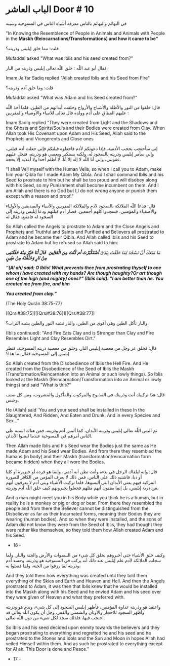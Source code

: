 # الباب العاشر Door # 10

في البهائم والبهائم بالناس معرفة أشباه الناس في المسوخية وسيبه 

"In Knowing the Resemblence of People in Animals and Animals with People in the **Maskh (Reincarnations/Transformations) and how it came to be"**

قلت: مما خلق إبليس وذريته؟  

Mufaddal asked "What was Iblis and his seed created from?"

فقال أبو عبد اللّه : خلق اللّه تعالى إبليس وذريته من النار.  

Imam Ja´far Sadiq replied "Allah created Iblis and his Seed from Fire"

قلت: وما خلق آدم وذريته؟  

Mufaddal asked "What was Adam and his Seed created from?"

قال: خلقوا من النور والأظلة والأشباح والأرواح وخلقت أبدانهم من الطين. فلما أخذ اللّه عليهم الميثاق على آدم وولده قال تعالى للانبياء والأوصياء والمقربين : 

Imam Sadiq replied "They were created from Light and the Shadows and the Ghosts and Spirits/Souls and their Bodies were created from Clay. When Allah took His Covenant upon Adam and His Seed, Allah said to the Prophets and Vicegerents and Close ones

إني سأحتجب بحجب الأدمية. فإذا دعوتکم لأدم فاجعلوه قبلتکم فإني جعلت أدم قبلتي، وإني سأمر إبليس وذريته بالسجود له، ولکنه يستکبر ويعصي هو وذريته، فتحل عليهم عقوبتي، وإني أنا اللّه لا إله إلا أنا، لا أظلم أحدا ولا أعذبه إلا بحجة.

"I shall Veil myself with the Human Veils, so when I call you to Adam, make him your Qibla for I made Adam My Qibla. And I shall command Iblis and his Seed to prostrate to him but he shall be too proud and will disobey along with his Seed, so my Punishment shall become incumbent on them. And I am Allah and there is no God but I,I do not wrong anyone or punish them except with a reason and proof."

قال: فدعا اللّه الملائکة بالسجود لآدم والملائکة المقربين والأنبياء والصديقين والأولياء والأصفياء والمؤمنين، فسجدوا كلهم أجمعين. فصار آدم قبلتهم ودعا إيليس وذريته إلى السجود له فامتنع. فقال له

So Allah called the Angels to prostrate to Adam and the Close Angels and Prophets and Truthful and Saints and Purified and Believers all prostrated to Adam and he became their Qibla. And Allah called Iblis and his Seed to prostrate to Adam but he refused so Allah said to him:

_مَا مَنَعَكَ أَنْ تَسْجُدَ لِمَا خَلَقْتُ بِيَدَیّ_ **_أسْتَکْبَرْتَ أم كُنٌتَ مِنَ الْعَالِينَ_**  **_قَالَ أَنَا خَيْرٌ مِنْهُ خَلَقْتَنِى مِنْ نَارٍ وَخَلَقْتَهُ مِنْ طِينٍ_**

_**“(Al ah) said: O Iblis! What prevents thee from prostrating thyself to one whom I have created with my hands? Are though haughty?Or art though one of the high (and mighty) ones?" (Iblis said): "I am better than he. You created me from fire, and him**_

_**You created from clay."**_

(The Holy Qurán 38:75-77)

[[Qrsi#38:75]][[Qrsi#38:76]][[Qrsi#38:77]]

والنار تأكل الطين وهي أقوی من الطين، والنار تشبه النور والطين يشبه التراب؟.  

(Iblis continued): "And Fire Eats Clay and is Stronger than Clay and Fire Resembles Light and Clay Resembles Dirt."

قال: فخلق عز وجل من معصية إبليس النار، وخلق من معصية ذريته المسوخية، فنظر إبليس إلى المسوخية فقال: ما هذا؟

So Allah created from the Disobedience of Iblis the Hell Fire. And He created from the Disobedience of the Seed of Iblis the Maskh (Transformation/Reincarnation into an Animal or such lowly things). So Iblis looked at the Maskh (Reincarnation/Transformation into an Animal or lowly things) and said "What is this?"

قال: هذا تركيبك أنت وذريتك في المذبوح والمركوب والمأكول والمشروب، ومن كل صنف وجنس.

He (Allah) said `You and your seed shall be installed in these In the Slaughtered, And Ridden, And Eaten and Drunk, And in every Species and Sex..."

ثم ألبس اللّه تعالى إبليس وذريته الأبدان، كما ألبس آدم وذريته، فمن هناك اشتبه على الناس أمرهم في المسوخية عندما لبسوا الأبدان.

Then Allah made Iblis and his Seed wear the Bodies just the same as He made Adam and his Seed wear Bodies. And from there they resembled the humans (in body) and their Maskh (transformation/reincarnation form became hidden) when they all wore the Bodies. 

قال: وإنه ليلقاك الرجل في بدءه وأنت تظن أنه آدمي، وإنما هو قردة أو خنزيرة أو كلبا أو دبا، فاشتبه ذلك على الناس، فمن ذلك لا يعرف المؤمن من الکافر للصورة المركبة فيهم يعني الأبدان التي ألبسوها، فلما تركبت الأشياء وبني آدم لا يعرفون أنهم من ذرية إبليس، بل إنما يظنون أنهم مثلهم فجعلوا يخبرونهم كيف خلق اللّه آدم وذريته،

And a man might meet you in his Body while you think he is a human, but in reality he is a monkey or pig or dog or bear. From there they resembled the people and from there the Believer cannot be distinguished from the Disbeliever as far as their Incarnated forms, meaning their Bodies they are wearing (human bodies). And so when they were installed, and the sons of Adam did not know they were from the Seed of Iblis, they had thought they were rather like themselves, so they told them how Allah created Adam and his Seed.

- 16 -

وكيف خلق الأشياء حتى أخبروهم بخلق كل شيء من السموات والأرض والجنة والنار. ولما سجلت الملائکة لآدم علم إبليس عند ذلك أنه يركب في المسوخية هو وذريته، وحسد آدم وذريته لما رزقوا من الجنة، ولما فضلوا به، 

And they told them how everything was created until they told them everything of the Skies and Earth and Heaven and Hell. And then the Angels prostrated to Adam, it was then that Iblis knew that he would be installed into the Maskh along with his Seed and he envied Adam and his seed over they were given of Heaven and what they preferred with.

واعتقد هو وذريته عداوة المؤمنين، فأظهر إبليس السجود إلى كل شيء، وندم هو وذريته وأظهر السجود للاحجار والأوثان والشمس والقمر، وجل أن يکون اللّه تعالى قد احتجب فيها، فلذلك سجد لکل شيء من دون اللّه تعالى.

So Iblis and his seed decided upon enmity towards the believers and they began prostrating to everything and regretted he and his seed and he prostrated to the Stones and Idols and the Sun and Moon in hopes Allah had veiled Himself within them. And as such he prostrated to everything except for Al ah. This Door is done and Peace.”

- 17 -